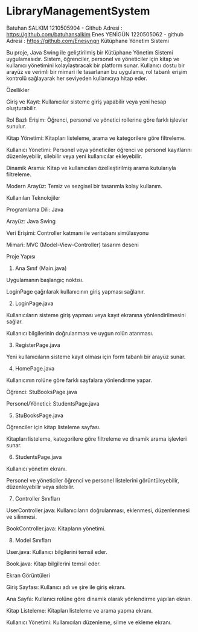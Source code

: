 # LibraryManagementSystem
Batuhan SALKIM 1210505904 - Github Adresi : https://github.com/batuhansalkim
Enes YENİGÜN 1220505062 - github Adresi : https://github.com/Enesyngn
Kütüphane Yönetim Sistemi

Bu proje, Java Swing ile geliştirilmiş bir Kütüphane Yönetim Sistemi uygulamasıdır. Sistem, öğrenciler, personel ve yöneticiler için kitap ve kullanıcı yönetimini kolaylaştıracak bir platform sunar. Kullanıcı dostu bir arayüz ve verimli bir mimari ile tasarlanan bu uygulama, rol tabanlı erişim kontrolü sağlayarak her seviyeden kullanıcıya hitap eder.

Özellikler

Giriş ve Kayıt: Kullanıcılar sisteme giriş yapabilir veya yeni hesap oluşturabilir.

Rol Bazlı Erişim: Öğrenci, personel ve yönetici rollerine göre farklı işlevler sunulur.

Kitap Yönetimi: Kitapları listeleme, arama ve kategorilere göre filtreleme.

Kullanıcı Yönetimi: Personel veya yöneticiler öğrenci ve personel kayıtlarını düzenleyebilir, silebilir veya yeni kullanıcılar ekleyebilir.

Dinamik Arama: Kitap ve kullanıcıları özelleştirilmiş arama kutularıyla filtreleme.

Modern Arayüz: Temiz ve sezgisel bir tasarımla kolay kullanım.

Kullanılan Teknolojiler

Programlama Dili: Java

Arayüz: Java Swing

Veri Erişimi: Controller katmanı ile veritabanı simülasyonu

Mimari: MVC (Model-View-Controller) tasarım deseni

Proje Yapısı

1. Ana Sınıf (Main.java)

Uygulamanın başlangıç noktısı.

LoginPage çağrılarak kullanıcının giriş yapması sağlanır.

2. LoginPage.java

Kullanıcıların sisteme giriş yapması veya kayıt ekranına yönlendirilmesini sağlar.

Kullanıcı bilgilerinin doğrulanması ve uygun rolün atanması.

3. RegisterPage.java

Yeni kullanıcıların sisteme kayıt olması için form tabanlı bir arayüz sunar.

4. HomePage.java

Kullanıcının rolüne göre farklı sayfalara yönlendirme yapar.

Öğrenci: StuBooksPage.java

Personel/Yönetici: StudentsPage.java

5. StuBooksPage.java

Öğrenciler için kitap listeleme sayfası.

Kitapları listeleme, kategorilere göre filtreleme ve dinamik arama işlevleri sunar.

6. StudentsPage.java

Kullanıcı yönetim ekranı.

Personel ve yöneticiler öğrenci ve personel listelerini görüntüleyebilir, düzenleyebilir veya silebilir.

7. Controller Sınıfları

UserController.java: Kullanıcıların doğrulanması, eklenmesi, düzenlenmesi ve silinmesi.

BookController.java: Kitapların yönetimi.

8. Model Sınıfları

User.java: Kullanıcı bilgilerini temsil eder.

Book.java: Kitap bilgilerini temsil eder.

Ekran Görüntüleri

Giriş Sayfası: Kullanıcı adı ve şire ile giriş ekranı.

Ana Sayfa: Kullanıcı rolüne göre dinamik olarak yönlendirme yapılan ekran.

Kitap Listeleme: Kitapları listeleme ve arama yapma ekranı.

Kullanıcı Yönetimi: Kullanıcıları düzenleme, silme ve ekleme ekranı.

